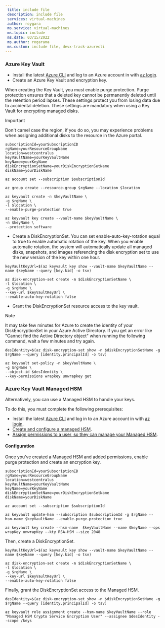 ```yaml
---
 title: include file
 description: include file
 services: virtual-machines
 author: roygara
 ms.service: virtual-machines
 ms.topic: include
 ms.date: 03/15/2022
 ms.author: rogarana
 ms.custom: include file, devx-track-azurecli
---
```

### Azure Key Vault

- Install the latest [Azure CLI](/cli/azure/install-az-cli2) and log to an Azure account in with [az login](/cli/azure/reference-index).
- Create an Azure Key Vault and encryption key.

When creating the Key Vault, you must enable purge protection. Purge protection ensures that a deleted key cannot be permanently deleted until the retention period lapses. These settings protect you from losing data due to accidental deletion. These settings are mandatory when using a Key Vault for encrypting managed disks.

> [!IMPORTANT]
> Don't camel case the region, if you do so, you may experience problems when assigning additional disks to the resource in the Azure portal.

```azurecli
subscriptionId=yourSubscriptionID
rgName=yourResourceGroupName
location=westcentralus
keyVaultName=yourKeyVaultName
keyName=yourKeyName
diskEncryptionSetName=yourDiskEncryptionSetName
diskName=yourDiskName

az account set --subscription $subscriptionId

az group create --resource-group $rgName --location $location

az keyvault create -n $keyVaultName \
-g $rgName \
-l $location \
--enable-purge-protection true 

az keyvault key create --vault-name $keyVaultName \
-n $keyName \
--protection software
```

- Create a DiskEncryptionSet. You can set enable-auto-key-rotation equal to true to enable automatic rotation of the key. When you enable automatic rotation, the system will automatically update all managed disks, snapshots, and images referencing the disk encryption set to use the new version of the key within one hour.

```azurecli
keyVaultKeyUrl=$(az keyvault key show --vault-name $keyVaultName --name $keyName --query [key.kid] -o tsv)

az disk-encryption-set create -n $diskEncryptionSetName \
-l $location \
-g $rgName \
--key-url $keyVaultKeyUrl \
--enable-auto-key-rotation false
```

- Grant the DiskEncryptionSet resource access to the key vault. 

> [!NOTE]
> It may take few minutes for Azure to create the identity of your DiskEncryptionSet in your Azure Active Directory. If you get an error like "Cannot find the Active Directory object" when running the following command, wait a few minutes and try again.

```azurecli
desIdentity=$(az disk-encryption-set show -n $diskEncryptionSetName -g $rgName --query [identity.principalId] -o tsv)

az keyvault set-policy -n $keyVaultName \
-g $rgName \
--object-id $desIdentity \
--key-permissions wrapkey unwrapkey get
```

### Azure Key Vault Managed HSM

Alternatively, you can use a Managed HSM to handle your keys.

To do this, you must complete the following prerequisites:

- Install the latest [Azure CLI](/cli/azure/install-az-cli2) and log in to an Azure account in with [az login](/cli/azure/reference-index).
- [Create and configure a managed HSM](../articles/key-vault/managed-hsm/quick-create-cli.md).
- [Assign permissions to a user, so they can manage your Managed HSM](../articles/key-vault/managed-hsm/role-management.md).

#### Configuration

Once you've created a Managed HSM and added permissions, enable purge protection and create an encryption key.

```azurecli
subscriptionId=yourSubscriptionID
rgName=yourResourceGroupName
location=westcentralus
keyVaultName=yourKeyVaultName
keyName=yourKeyName
diskEncryptionSetName=yourDiskEncryptionSetName
diskName=yourDiskName
    
az account set --subscription $subscriptionId
    
az keyvault update-hsm --subscription $subscriptionId -g $rgName --hsm-name $keyVaultName --enable-purge-protection true
    
az keyvault key create --hsm-name  $keyVaultName --name $keyName --ops wrapKey unwrapKey --kty RSA-HSM --size 2048
```

Then, create a DiskEncryptionSet.

```azurecli
keyVaultKeyUrl=$(az keyvault key show --vault-name $keyVaultName --name $keyName --query [key.kid] -o tsv)
    
az disk-encryption-set create -n $diskEncryptionSetName \
-l $location \
-g $rgName \
--key-url $keyVaultKeyUrl \
--enable-auto-key-rotation false
```

Finally, grant the DiskEncryptionSet access to the Managed HSM.

```azurecli
desIdentity=$(az disk-encryption-set show -n $diskEncryptionSetName -g $rgName --query [identity.principalId] -o tsv)
    
az keyvault role assignment create --hsm-name $keyVaultName --role "Managed HSM Crypto Service Encryption User" --assignee $desIdentity --scope /keys
```